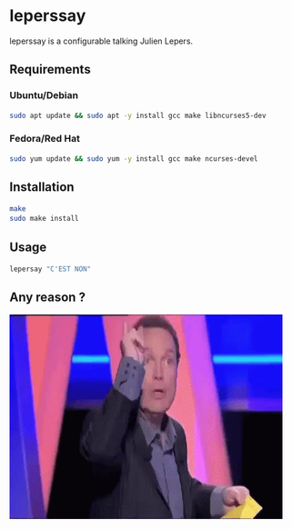 # leperssay
leperssay is a configurable talking Julien Lepers.

## Requirements

### Ubuntu/Debian

```bash
sudo apt update && sudo apt -y install gcc make libncurses5-dev
```

### Fedora/Red Hat

```bash
sudo yum update && sudo yum -y install gcc make ncurses-devel
```

## Installation

```bash
make
sudo make install
```

## Usage

```bash
lepersay "C'EST NON"
```

## Any reason ?

![me](https://github.com/TheRaccoon00/leperssay/blob/master/lepers.gif)
